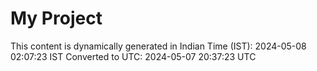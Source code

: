 # My Project

This content is dynamically generated in Indian Time (IST): 2024-05-08 02:07:23 IST
Converted to UTC: 2024-05-07 20:37:23 UTC

